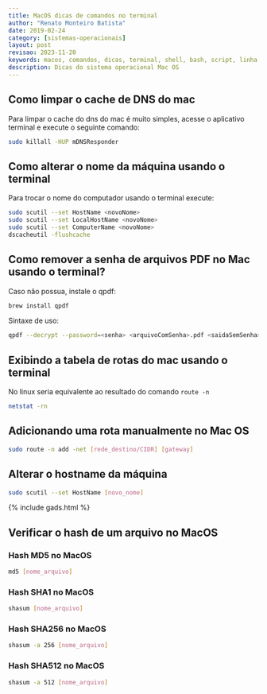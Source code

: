 ```yaml
---
title: MacOS dicas de comandos no terminal
author: "Renato Monteiro Batista"
date: 2019-02-24
category: [sistemas-operacionais]
layout: post
revisao: 2023-11-20
keywords: macos, comandos, dicas, terminal, shell, bash, script, linha de comando, terminal, console, guia rápido
description: Dicas do sistema operacional Mac OS
---
```


## Como limpar o cache de DNS do mac

Para limpar o cache do dns do mac é muito simples, acesse o aplicativo terminal e execute o seguinte comando:

```bash
sudo killall -HUP mDNSResponder
```

## Como alterar o nome da máquina usando o terminal

Para trocar o nome do computador usando o terminal execute:

```bash
sudo scutil --set HostName <novoNome>
sudo scutil --set LocalHostName <novoNome>
sudo scutil --set ComputerName <novoNome>
dscacheutil -flushcache
```

## Como remover a senha de arquivos PDF no Mac usando o terminal?

Caso não possua, instale o qpdf:

```bash
brew install qpdf
```

Sintaxe de uso:

```bash
qpdf --decrypt --password=<senha> <arquivoComSenha>.pdf <saidaSemSenha>.pdf
```

## Exibindo a tabela de rotas do mac usando o terminal

No linux seria equivalente ao resultado do comando `route -n`

```bash
netstat -rn
```

## Adicionando uma rota manualmente no Mac OS

```bash
sudo route -n add -net [rede_destino/CIDR] [gateway]
```

## Alterar o hostname da máquina

```bash
sudo scutil --set HostName [novo_nome]
```

{% include gads.html %}

## Verificar o hash de um arquivo no MacOS

### Hash MD5 no MacOS

```bash
md5 [nome_arquivo]
```

### Hash SHA1 no MacOS

```bash
shasum [nome_arquivo]
```

### Hash SHA256 no MacOS

```bash
shasum -a 256 [nome_arquivo]
```

### Hash SHA512 no MacOS

```bash
shasum -a 512 [nome_arquivo]
```